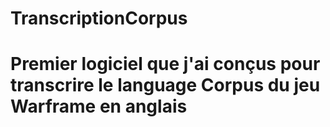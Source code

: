 # TranscriptionCorpus
# Premier logiciel que j'ai conçus pour transcrire le language Corpus du jeu Warframe en anglais
